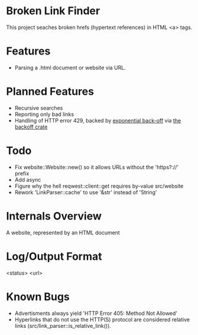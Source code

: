 # Broken Link Finder
This project seaches broken hrefs (hypertext references) in HTML \<a\> tags.

# Features
- Parsing a .html document or website via URL.

# Planned Features
- Recursive searches
- Reporting only bad links
- Handling of HTTP error 429, backed by [exponential back-off](https://dzone.com/articles/understanding-retry-pattern-with-exponential-back) via [the backoff crate](https://crates.io/crates/backoff)

# Todo
- Fix website::Website::new() so it allows URLs without the 'https?://' prefix
- Add async 
- Figure why the hell reqwest::client::get requires by-value src/website
- Rework 'LinkParser::cache' to use '&str' instead of 'String'

# Internals Overview
A website, represented by an HTML document

# Log/Output Format
\<status\> \<url\>

# Known Bugs
- Advertisments always yield 'HTTP Error 405: Method Not Allowed'
- Hyperlinks that do not use the HTTP(S) protocol are considered relative links (src/link_parser::is_relative_link()).